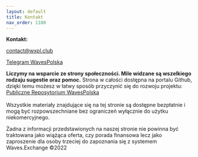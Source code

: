 ```yaml
---
layout: default
title: Kontakt
nav_order: 1100
---
```


**Kontakt:**

[contact@wxpl.club](contact@wxpl.club)

[Telegram WavesPolska](https://t.me/wavesexchange_polska)


**Liczymy na wsparcie ze strony społeczności. Mile widzane są wszelkiego rodzaju sugestie oraz pomoc.**
Strona w całości dostępna na portalu Github, dzięki temu możesz w łatwy sposób przyczynić się do rozwoju projektu: [Publiczne Reposytorium WavesPolska](https://github.com/wxpl/wxpl.github.io)\
\
Wszystkie materiały znajdujące się na tej stronie są dostępne bezpłatnie i mogą być rozpowszechniane bez ograniczeń wyłącznie do użytku niekomercyjnego.

Żadna z informacji przedstawionych na naszej stronie nie powinna być traktowana jako wiążąca oferta, czy porada finansowa lecz jako zaproszenie dla osoby trzeciej do zapoznania się z systemem Waves.Exchange ©2022